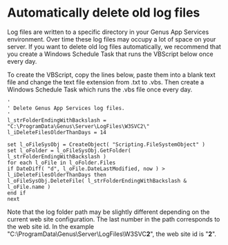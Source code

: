 # Automatically delete old log files

Log files are written to a specific directory in your Genus App Services environment. Over time these log files may occupy a lot of space on your server. If you want to delete old log files automatically, we recommend that you create a Windows Schedule Task that runs the VBScript below once every day.

To create the VBScript, copy the lines below, paste them into a blank text file and change the text file extension from .txt to .vbs. Then create a Windows Schedule Task which runs the .vbs file once every day.

````
'  
' Delete Genus App Services log files.  
'  
l_strFolderEndingWithBackslash = "C:\ProgramData\Genus\Server\LogFiles\W3SVC2\"  
l_iDeleteFilesOlderThanDays = 14  

set l_oFileSysObj = CreateObject( "Scripting.FileSystemObject" )  
set l_oFolder = l_oFileSysObj.GetFolder( l_strFolderEndingWithBackslash )  
for each l_oFile in l_oFolder.Files  
if DateDiff( "d", l_oFile.DateLastModified, now ) > l_iDeleteFilesOlderThanDays then  
l_oFileSysObj.DeleteFile( l_strFolderEndingWithBackslash & l_oFile.name )  
end if  
next  
````

Note that the log folder path may be slightly different depending on the current web site configuration. The last number in the path corresponds to the web site id. In the example "C:\ProgramData\Genus\Server\LogFiles\W3SVC**2**\", the web site id is "**2**".
